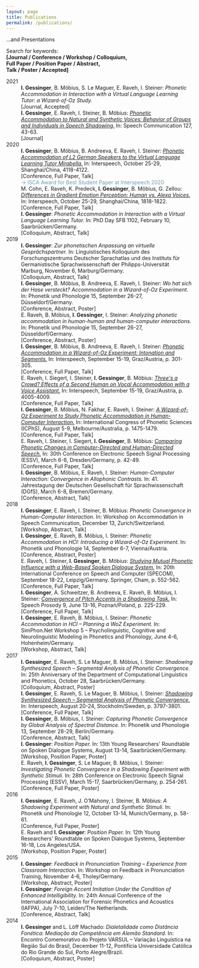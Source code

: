 ```yaml
---
layout: page
title: Publications
permalink: /publications/
---
```


...and Presentations

Search for keywords:<br> 
<strong>[Journal / Conference / Workshop / Colloquium,<br>
Full Paper / Position Paper / Abstract,<br> 
Talk / Poster / Accepted]</strong>

<dl>
   <dt>2021</dt>	 
        <dd><strong>I. Gessinger</strong>, B. Möbius, S. Le Maguer, E. Raveh, I. Steiner: <em>Phonetic Accommodation in Interaction with a Virtual Language Learning Tutor: a Wizard-of-Oz Study.</em><br> [Journal, Accepted]</dd>
     <dd><strong>I. Gessinger</strong>, E. Raveh, I. Steiner, B. Möbius: <a href="http://www.sciencedirect.com/science/article/pii/S0167639320303095" target="_blank" rel="noopener"><em>Phonetic Accommodation to Natural and Synthetic Voices: Behavior of Groups and
Individuals in Speech Shadowing.</em></a> In: Speech Communication 127, 43-63.<br> [Journal]</dd>
     
   <dt>2020</dt>
   <dd><strong>I. Gessinger</strong>, B. Möbius, B. Andreeva, E. Raveh, I. Steiner: <a href="https://www.isca-speech.org/archive/Interspeech_2020/pdfs/2701.pdf" target="_blank" rel="noopener"><em>Phonetic Accommodation of L2 German Speakers to the Virtual Language Learning Tutor Mirabella.</em></a> In: Interspeech, October 25-29, Shanghai/China, 4118-4122.<br> [Conference, Full Paper, Talk] <br>
   <a style="color:#699eb5">&#8594; ISCA Award for Best Student Paper at Interspeech 2020</a></dd>
   
   <dd>M. Cohn, E. Raveh, K. Predeck, <strong>I. Gessinger</strong>, B. Möbius, G. Zellou: <a href="https://www.isca-speech.org/archive/Interspeech_2020/pdfs/1938.pdf" target="_blank" rel="noopener"><em>Differences in Gradient Emotion Perception: Human vs. Alexa Voices.</em></a> In: Interspeech, October 25-29, Shanghai/China, 1818-1822.<br> [Conference, Full Paper, Talk]</dd> 
   
   <dd><strong>I. Gessinger</strong>: <em>Phonetic Accommodation in Interaction with a Virtual Language Learning Tutor.</em> In: PhD Day SFB 1102, February 10, Saarbrücken/Germany.<br> [Colloquium, Abstract, Talk]</dd>
  
  <dt>2019</dt>	
    <dd><strong>I. Gessinger</strong>: <em>Zur phonetischen Anpassung an virtuelle Gesprächspartner.</em> In: Linguistisches Kolloquium des Forschungszentrums Deutscher Sprachatlas und des Instituts für Germanistische Sprachwissenschaft der Philipps-Universität Marburg, November 6, Marburg/Germany.<br> [Colloquium, Abstract, Talk]</dd>
  
   <dd><strong>I. Gessinger</strong>, B. Möbius, B. Andreeva, E. Raveh, I. Steiner: <em>Wo hat sich der Hase versteckt? Accommodation in a Wizard-of-Oz Experiment.</em> In: Phonetik und Phonologie 15, September 26-27, Düsseldorf/Germany.<br> [Conference, Abstract, Poster]</dd>
    
   <dd>E. Raveh, B. Möbius, <strong>I. Gessinger</strong>, I. Steiner: <em>Analyzing phonetic accommodation in human-human and human-computer interactions.</em> In: Phonetik und Phonologie 15, September 26-27, Düsseldorf/Germany.<br> [Conference, Abstract, Poster]</dd>
  
  <dd><strong>I. Gessinger</strong>, B. Möbius, B. Andreeva, E. Raveh, I. Steiner: <a href="https://www.isca-speech.org/archive/Interspeech_2019/pdfs/2445.pdf" target="_blank" rel="noopener"><em>Phonetic Accommodation in a Wizard-of-Oz Experiment: Intonation and Segments.</em></a> In: Interspeech, September 15-19, Graz/Austria, p. 301-305.<br> [Conference, Full Paper, Talk]</dd>
  
  <dd>E. Raveh, I. Siegert, I. Steiner, <strong>I. Gessinger</strong>, B. Möbius: <a href="https://www.isca-speech.org/archive/Interspeech_2019/pdfs/1825.pdf" target="_blank" rel="noopener"><em>Three's a Crowd? Effects of a Second Human on Vocal Accommodation with a Voice Assistant.</em></a> In: Interspeech, September 15-19, Graz/Austria, p. 4005-4009.<br> [Conference, Full Paper, Talk]</dd>
    
  <dd><strong>I. Gessinger</strong>, B. Möbius, N. Fakhar, E. Raveh, I. Steiner: <a href="https://assta.org/proceedings/ICPhS2019/papers/ICPhS_1524.pdf" target="_blank" rel="noopener"><em>A Wizard-of-Oz Experiment to Study Phonetic Accommodation in Human-Computer Interaction.</em></a> In: International Congress of Phonetic Sciences (ICPhS), August 5-9, Melbourne/Australia, p. 1475-1479.<br> [Conference, Full Paper, Talk]</dd>

<dd>E. Raveh, I. Steiner, I. Siegert, <strong>I. Gessinger</strong>, B. Möbius: <a href="http://www.essv.de/paper.php?id=60" target="_blank" rel="noopener"><em>Comparing Phonetic Changes in Computer-Directed and Human-Directed Speech.</em></a> In: 30th Conference on Electronic Speech Signal Processing (ESSV), March 6-8, Dresden/Germany, p. 42-49.<br> [Conference, Full Paper, Talk]</dd>

<dd><strong>I. Gessinger</strong>, B. Möbius, E. Raveh, I. Steiner: <em>Human-Computer Interaction: Convergence in Allophonic Contrasts.</em> In: 41. Jahrestagung der Deutschen Gesellschaft für Sprachwissenschaft (DGfS), March 6-8, Bremen/Germany.<br> [Conference, Abstract, Talk]</dd>
  
  <dt>2018</dt>	
   <dd><strong>I. Gessinger</strong>, E. Raveh, I. Steiner, B. Möbius: <em>Phonetic Convergence in Human-Computer Interaction.</em> In: Workshop on Accommodation in Speech Communication, December 13, Zurich/Switzerland.<br> [Workshop, Abstract, Talk]</dd>

<dd><strong>I. Gessinger</strong>, E. Raveh, B. Möbius, I. Steiner: <em>Phonetic Accommodation in HCI:
Introducing a Wizard-of-Oz Experiment.</em> In: Phonetik und Phonologie 14, September 6-7, Vienna/Austria.<br> [Conference, Abstract, Poster]</dd>

<dd>E. Raveh, I. Steiner, <strong>I. Gessinger</strong>, B. Möbius: <a href="https://arxiv.org/pdf/1809.04945.pdf" target="_blank" rel="noopener"><em>Studying Mutual Phonetic Influence with a Web-Based Spoken Dialogue System.</em></a> In: 20th International Conference on Speech and Computer (SPECOM), September 18-22, Leipzig/Germany. Springer, Cham, p. 552-562.<br> [Conference, Full Paper, Talk]</dd>

<dd><strong>I. Gessinger</strong>, A. Schweitzer, B. Andreeva, E. Raveh, B. Möbius, I. Steiner: <a href="https://www.isca-speech.org/archive/SpeechProsody_2018/pdfs/160.pdf" target="_blank" rel="noopener"><em>Convergence of Pitch Accents in a Shadowing Task.</em></a> In: Speech Prosody 9, June 13-16, Poznań/Poland, p. 225-229.<br> [Conference, Full Paper, Talk]</dd>
 
 <dd><strong>I. Gessinger</strong>, E. Raveh, B. Möbius, I. Steiner: <em>Phonetic Accommodation in HCI – Planning a WoZ Experiment.</em> In: SimPhon.Net Workshop 5 – Psycholinguistic, Cognitive and Neurolinguistic Modeling in Phonetics and Phonology, June 4-6, Hohenheim/Germany.<br> [Workshop, Abstract, Talk]</dd>
  
  <dt>2017</dt>	
   <dd><strong>I. Gessinger</strong>, E. Raveh, S. Le Maguer, B. Möbius, I. Steiner: <em>Shadowing Synthesized Speech – Segmental Analysis of Phonetic Convergence.</em> In: 25th Anniversary of the Department of Computational Linguistics and Phonetics, October 28, Saarbrücken/Germany.<br> [Colloquium, Abstract, Poster]</dd>

<dd><strong>I. Gessinger</strong>, E. Raveh, S. Le Maguer, B. Möbius, I. Steiner: <a href="https://www.isca-speech.org/archive/Interspeech_2017/pdfs/1433.PDF" target="_blank" rel="noopener"><em>Shadowing Synthesized Speech – Segmental Analysis of Phonetic Convergence.</em></a> In: Interspeech, August 20-24, Stockholm/Sweden, p. 3797-3801.<br> [Conference, Full Paper, Talk]</dd>

<dd><strong>I. Gessinger</strong>, B. Möbius, I. Steiner: <em>Capturing Phonetic Convergence by Global Analysis of Spectral Distance.</em> In: Phonetik und Phonologie 13, September 28-29, Berlin/Germany.<br> [Conference, Abstract, Talk]</dd>
 
 <dd><strong>I. Gessinger</strong>: <em>Position Paper.</em> In: 13th Young Researchers' Roundtable on Spoken Dialogue Systems, August 13-14, Saarbrücken/Germany.<br> [Workshop, Position Paper, Poster]</dd>
 
 <dd>E. Raveh, <strong>I. Gessinger</strong>, S. Le Maguer, B. Möbius, I. Steiner: <em>Investigating Phonetic Convergence in a Shadowing Experiment with Synthetic Stimuli.</em> In: 28th Conference on Electronic Speech Signal Processing (ESSV), March 15-17, Saarbrücken/Germany, p. 254-261.<br> [Conference, Full Paper, Poster]</dd>

  <dt>2016</dt>	
    <dd><strong>I. Gessinger</strong>, E. Raveh, J. O’Mahony, I. Steiner, B. Möbius: <em>A Shadowing Experiment with Natural and Synthetic Stimuli.</em> In: Phonetik und Phonologie 12, October 13-14, Munich/Germany, p. 58-61.<br> [Conference, Full Paper, Poster]</dd>

<dd>E. Raveh and <strong>I. Gessinger</strong>: <em>Position Paper.</em> In: 12th Young Researchers' Roundtable on Spoken Dialogue Systems, September 16-18, Los Angeles/USA.<br> [Workshop, Position Paper, Poster]</dd>

  <dt>2015</dt> 
     <dd><strong>I. Gessinger</strong>: <em>Feedback in Pronunciation Training – Experience from Classroom Interaction.</em> In: Workshop on Feedback in Pronunciation Training, November 4-6, Tholey/Germany.<br> [Workshop, Abstract, Poster]</dd>
    <dd><strong>I. Gessinger</strong>: <em>Foreign Accent Imitation Under the Condition of Enhanced Intelligibility.</em> In: 24th Annual Conference of the International Association for Forensic Phonetics and Acoustics (IAFPA), July 7-10, Leiden/The Netherlands.<br> [Conference, Abstract, Talk]</dd>

  <dt>2014</dt> 
     <dd><strong>I. Gessinger</strong> and L. Löff Machado: <em>Dialetalidade como Dist&acirc;ncia Fon&eacute;tica: Media&ccedil;&atilde;o da Compet&ecirc;ncia em Alem&atilde;o Standard.</em> In: Encontro Comemorativo do Projeto VARSUL – Varia&ccedil;&atilde;o Linguística na Regi&atilde;o Sul do Brasil, December 11-12, Pontif&iacute;cia Universidade Cat&oacute;lica do Rio Grande do Sul, Porto Alegre/Brazil.<br> [Colloquium, Abstract, Poster]</dd>
</dl>


